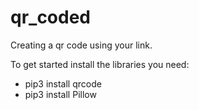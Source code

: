 # qr_coded
Creating a qr code using your link.

To get started install the libraries you need:
- pip3 install qrcode 
- pip3 install Pillow
